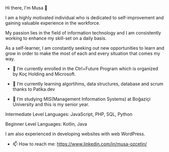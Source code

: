 Hi there, I'm Musa 👋

I am a highly motivated individual who is dedicated to self-improvement and gaining valuable experience in the workforce. 

My passion lies in the field of information technology and I am consistently working to enhance my skill-set on a daily basis. 

As a self-learner, I am constantly seeking out new opportunities to learn and grow in order to make the most of each and every situation that comes my way.

- 🔭 I’m currently enrolled in the Ctrl+Future Program which is organized by Koç Holding and Microsoft.
  
- 🌱 I’m currently learning algortihms, data structures, database and scrum thanks to Patika.dev
  
- 🏫 I’m studying MIS(Management Information Systems) at Boğaziçi University and this is my senior year.

Intermediate Level Languages: JavaScript, PHP, SQL, Python

Beginner Level Languages: Kotlin, Java

I am also experienced in developing websites with web WordPress.

- 📫 How to reach me: https://www.linkedin.com/in/musa-ozcetin/
